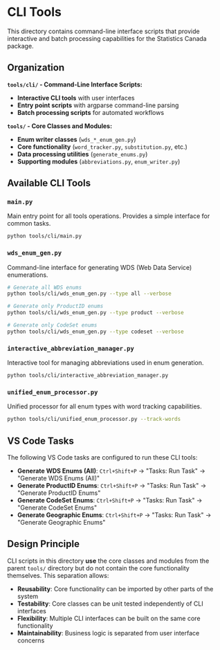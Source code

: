 # CLI Tools

This directory contains command-line interface scripts that provide interactive and batch processing capabilities for the Statistics Canada package.

## Organization

**`tools/cli/` - Command-Line Interface Scripts:**
- **Interactive CLI tools** with user interfaces
- **Entry point scripts** with argparse command-line parsing
- **Batch processing scripts** for automated workflows

**`tools/` - Core Classes and Modules:**
- **Enum writer classes** (`wds_*_enum_gen.py`)
- **Core functionality** (`word_tracker.py`, `substitution.py`, etc.)
- **Data processing utilities** (`generate_enums.py`)
- **Supporting modules** (`abbreviations.py`, `enum_writer.py`)

## Available CLI Tools

### `main.py`
Main entry point for all tools operations. Provides a simple interface for common tasks.

```bash
python tools/cli/main.py
```

### `wds_enum_gen.py`
Command-line interface for generating WDS (Web Data Service) enumerations.

```bash
# Generate all WDS enums
python tools/cli/wds_enum_gen.py --type all --verbose

# Generate only ProductID enums
python tools/cli/wds_enum_gen.py --type product --verbose

# Generate only CodeSet enums
python tools/cli/wds_enum_gen.py --type codeset --verbose
```

### `interactive_abbreviation_manager.py`
Interactive tool for managing abbreviations used in enum generation.

```bash
python tools/cli/interactive_abbreviation_manager.py
```

### `unified_enum_processor.py`
Unified processor for all enum types with word tracking capabilities.

```bash
python tools/cli/unified_enum_processor.py --track-words
```

## VS Code Tasks

The following VS Code tasks are configured to run these CLI tools:

- **Generate WDS Enums (All)**: `Ctrl+Shift+P` → "Tasks: Run Task" → "Generate WDS Enums (All)"
- **Generate ProductID Enums**: `Ctrl+Shift+P` → "Tasks: Run Task" → "Generate ProductID Enums"  
- **Generate CodeSet Enums**: `Ctrl+Shift+P` → "Tasks: Run Task" → "Generate CodeSet Enums"
- **Generate Geographic Enums**: `Ctrl+Shift+P` → "Tasks: Run Task" → "Generate Geographic Enums"

## Design Principle

CLI scripts in this directory **use** the core classes and modules from the parent `tools/` directory but do not contain the core functionality themselves. This separation allows:

- **Reusability**: Core functionality can be imported by other parts of the system
- **Testability**: Core classes can be unit tested independently of CLI interfaces
- **Flexibility**: Multiple CLI interfaces can be built on the same core functionality
- **Maintainability**: Business logic is separated from user interface concerns
